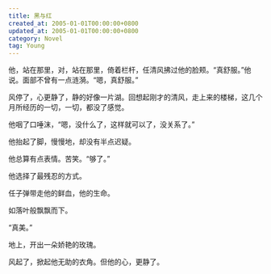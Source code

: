 ```yaml
---
title: 黑与红
created_at: 2005-01-01T00:00:00+0800
updated_at: 2005-01-01T00:00:00+0800
category: Novel
tag: Young
---
```


他，站在那里，对，站在那里，倚着栏杆，任清风拂过他的脸颊。“真舒服。”他说。面部不曾有一点涟漪。“嗯，真舒服。”

风停了，心更静了，静的好像一片湖。回想起刚才的清风，走上来的楼梯，这几个月所经历的一切，一切，都没了感觉。

他咽了口唾沫，“嗯，没什么了，这样就可以了，没关系了。”

他抬起了脚，慢慢地，却没有半点迟疑。

他总算有点表情。苦笑。“够了。”

他选择了最残忍的方式。

任子弹带走他的鲜血，他的生命。

如落叶般飘飘而下。

“真美。”

地上，开出一朵娇艳的玫瑰。

风起了，掀起他无助的衣角。但他的心，更静了。
